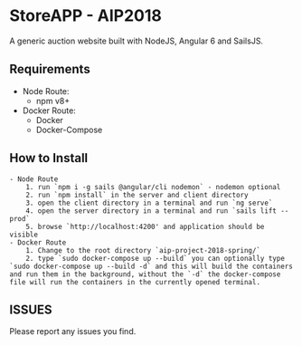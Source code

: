 # StoreAPP - AIP2018
A generic auction website built with NodeJS, Angular 6 and SailsJS.

## Requirements
 - Node Route:
    - npm v8+
 - Docker Route:
    - Docker
    - Docker-Compose


## How to Install
    - Node Route
        1. run `npm i -g sails @angular/cli nodemon` - nodemon optional 
        2. run `npm install` in the server and client directory
        3. open the client directory in a terminal and run `ng serve`
        4. open the server directory in a terminal and run `sails lift --prod`
        5. browse `http://localhost:4200' and application should be visible
    - Docker Route
        1. Change to the root directory `aip-project-2018-spring/`
        2. type `sudo docker-compose up --build` you can optionally type `sudo docker-compose up --build -d` and this will build the containers and run them in the background, without the `-d` the docker-compose file will run the containers in the currently opened terminal. 

## ISSUES
Please report any issues you find.
